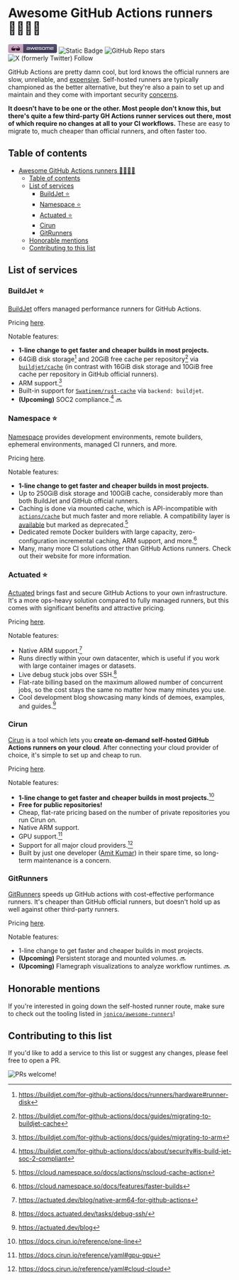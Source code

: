 # Awesome GitHub Actions runners 🏃🏾‍♀️🤖

![Awesome badge](assets/awesome.png) ![Static Badge](https://img.shields.io/badge/Made_with-Markdown-purple) ![GitHub Repo stars](https://img.shields.io/github/stars/neysofu/awesome-github-actions-runners) ![X (formerly Twitter) Follow](https://img.shields.io/twitter/follow/neysofu)

GitHub Actions are pretty damn cool, but lord knows the official runners are slow, unreliable, and [expensive](https://docs.github.com/en/billing/managing-billing-for-github-actions/about-billing-for-github-actions#about-billing-for-github-actions). Self-hosted runners are typically championed as the better alternative, but they're also a pain to set up and maintain and they come with important security [concerns](https://docs.github.com/en/actions/hosting-your-own-runners/managing-self-hosted-runners/about-self-hosted-runners#self-hosted-runner-security).

**It doesn't have to be one or the other. Most people don't know this, but there's quite a few third-party GH Actions runner services out there, most of which require no changes at all to your CI workflows.** These are easy to migrate to, much cheaper than official runners, and often faster too.

## Table of contents

- [Awesome GitHub Actions runners 🏃🏾‍♀️🤖](#awesome-github-actions-runners-️)
	- [Table of contents](#table-of-contents)
	- [List of services](#list-of-services)
		- [BuildJet ⭐](#buildjet-)
		- [Namespace ⭐](#namespace-)
		- [Actuated ⭐](#actuated-)
		- [Cirun](#cirun)
		- [GitRunners](#gitrunners)
	- [Honorable mentions](#honorable-mentions)
	- [Contributing to this list](#contributing-to-this-list)

## List of services

### BuildJet ⭐

[BuildJet](https://buildjet.com/for-github-actions/docs) offers managed performance runners for GitHub Actions.

Pricing [here](https://buildjet.com/for-github-actions/docs/about/pricing).

Notable features:
- **1-line change to get faster and cheaper builds in most projects.**
- 64GiB disk storage[^1a] and 20GiB free cache per repository[^1b] via [`buildjet/cache`](https://github.com/BuildJet/cache) (in contrast with 16GiB disk storage and 10GiB free cache per repository in GitHub official runners).
- ARM support.[^1c] 
- Built-in support for [`Swatinem/rust-cache`](https://github.com/Swatinem/rust-cache) via `backend: buildjet`.
- **(Upcoming)** SOC2 compliance.[^1d] 🔜

[^1a]: https://buildjet.com/for-github-actions/docs/runners/hardware#runner-disk
[^1b]: https://buildjet.com/for-github-actions/docs/guides/migrating-to-buildjet-cache
[^1c]: https://buildjet.com/for-github-actions/docs/guides/migrating-to-arm
[^1d]: https://buildjet.com/for-github-actions/docs/about/security#is-build-jet-soc-2-compliant

### Namespace ⭐

[Namespace](https://cloud.namespace.so/docs/features/faster-github-actions) provides development environments, remote builders, ephemeral environments, managed CI runners, and more.

Pricing [here](https://cloud.namespace.so/pricing).

Notable features:
- **1-line change to get faster and cheaper builds in most projects.**
- Up to 250GiB disk storage and 100GiB cache, considerably more than both BuildJet and GitHub official runners.
- Caching is done via mounted cache, which is API-incompatible with [`actions/cache`](https://github.com/actions/cache) but much faster and more reliable. A compatibility layer is [available](https://cloud.namespace.so/docs/actions/nscloud-cache-action#github-cache-action-compatibility-mode) but marked as deprecated.[^2a]
- Dedicated remote Docker builders with large capacity, zero-configuration incremental caching, ARM support, and more.[^2b]
- Many, many more CI solutions other than GitHub Actions runners. Check out their website for more information.

[^2a]: https://cloud.namespace.so/docs/actions/nscloud-cache-action
[^2b]: https://cloud.namespace.so/docs/features/faster-builds

### Actuated ⭐

[Actuated](https://actuated.io/) brings fast and secure GitHub Actions to your own infrastructure. It's a more ops-heavy solution compared to fully managed runners, but this comes with significant benefits and attractive pricing.

Pricing [here](https://actuated.dev/pricing).

Notable features:
- Native ARM support.[^3a]
- Runs directly within your own datacenter, which is useful if you work with large container images or datasets.
- Live debug stuck jobs over SSH.[^3b]
- Flat-rate billing based on the maximum allowed number of concurrent jobs, so the cost stays the same no matter how many minutes you use.
- Cool development blog showcasing many kinds of demoes, examples, and guides.[^3c]

[^3a]: https://actuated.dev/blog/native-arm64-for-github-actions
[^3b]: https://docs.actuated.dev/tasks/debug-ssh/
[^3c]: https://actuated.dev/blog

### Cirun

[Cirun](https://cirun.io/) is a tool which lets you **create on-demand self-hosted GitHub Actions runners on your cloud**. After connecting your cloud provider of choice, it's simple to set up and cheap to run.

Pricing [here](https://cirun.io/#pricing).

Notable features:
- **1-line change to get faster and cheaper builds in most projects.**[^4a]
- **Free for public repositories!**
- Cheap, flat-rate pricing based on the number of private repositories you run Cirun on.
- Native ARM support.
- GPU support.[^4b]
- Support for all major cloud providers.[^4c]
- Built by just one developer ([Amit Kumar](https://github.com/aktech)) in their spare time, so long-term maintenance is a concern.

[^4a]: https://docs.cirun.io/reference/one-line
[^4b]: https://docs.cirun.io/reference/yaml#gpu-gpu
[^4c]: https://docs.cirun.io/reference/yaml#cloud-cloud

### GitRunners

[GitRunners](https://gitrunners.com/) speeds up GitHub actions with cost-effective performance runners. It's cheaper than GitHub official runners, but doesn't hold up as well against other third-party runners.

Pricing [here](https://gitrunners.com/#pricing).

Notable features:
- 1-line change to get faster and cheaper builds in most projects.
- **(Upcoming)** Persistent storage and mounted volumes. 🔜
- **(Upcoming)** Flamegraph visualizations to analyze workflow runtimes. 🔜

## Honorable mentions

If you're interested in going down the self-hosted runner route, make sure to check out the tooling listed in [`jonico/awesome-runners`](https://github.com/jonico/awesome-runners)!

## Contributing to this list

If you'd like to add a service to this list or suggest any changes, please feel free to open a PR.

![PRs welcome!](https://camo.githubusercontent.com/0ff11ed110cfa69f703ef0dcca3cee6141c0a8ef465e8237221ae245de3deb3d/68747470733a2f2f696d672e736869656c64732e696f2f62616467652f5052732d77656c636f6d652d627269676874677265656e2e7376673f7374796c653d666c61742d737175617265)
